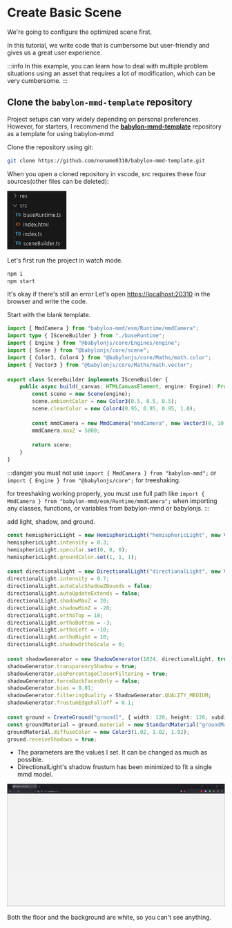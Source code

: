 # Create Basic Scene

We're going to configure the optimized scene first.

In this tutorial, we write code that is cumbersome but user-friendly and gives us a great user experience.

:::info
In this example, you can learn how to deal with multiple problem situations using an asset that requires a lot of modification, which can be very cumbersome.
:::

## Clone the `babylon-mmd-template` repository

Project setups can vary widely depending on personal preferences. However, for starters, I recommend the **[babylon-mmd-template](https://github.com/noname0310/babylon-mmd-template.git)** repository as a template for using babylon-mmd

Clone the repository using git:

```bash
git clone https://github.com/noname0310/babylon-mmd-template.git
```

When you open a cloned repository in vscode, src requires these four sources(other files can be deleted):

![vscode explorer files](image.png)

Let's first run the project in watch mode.

```bash
npm i
npm start
```

It's okay if there's still an error Let's open [https://localhost:20310](https://localhost:20310) in the browser and write the code.

Start with the blank template.

```typescript title="src/sceneBuilder.ts"
import { MmdCamera } from "babylon-mmd/esm/Runtime/mmdCamera";
import type { ISceneBuilder } from "./baseRuntime";
import { Engine } from "@babylonjs/core/Engines/engine";
import { Scene } from "@babylonjs/core/scene";
import { Color3, Color4 } from "@babylonjs/core/Maths/math.color";
import { Vector3 } from "@babylonjs/core/Maths/math.vector";

export class SceneBuilder implements ISceneBuilder {
    public async build(_canvas: HTMLCanvasElement, engine: Engine): Promise<Scene> {
        const scene = new Scene(engine);
        scene.ambientColor = new Color3(0.5, 0.5, 0.5);
        scene.clearColor = new Color4(0.95, 0.95, 0.95, 1.0);

        const mmdCamera = new MmdCamera("mmdCamera", new Vector3(0, 10, 0), scene);
        mmdCamera.maxZ = 5000;
        
        return scene;
    }
}
```

:::danger
you must not use `import { MmdCamera } from "babylon-mmd";` or `import { Engine } from "@babylonjs/core";` for treeshaking.

for treeshaking working properly, you must use full path like `import { MmdCamera } from "babylon-mmd/esm/Runtime/mmdCamera";` when importing any classes, functions, or variables from babylon-mmd or babylonjs.
:::

add light, shadow, and ground.

```typescript title="src/sceneBuilder.ts"
const hemisphericLight = new HemisphericLight("hemisphericLight", new Vector3(0, 1, 0), scene);
hemisphericLight.intensity = 0.3;
hemisphericLight.specular.set(0, 0, 0);
hemisphericLight.groundColor.set(1, 1, 1);

const directionalLight = new DirectionalLight("directionalLight", new Vector3(0.5, -1, 1), scene);
directionalLight.intensity = 0.7;
directionalLight.autoCalcShadowZBounds = false;
directionalLight.autoUpdateExtends = false;
directionalLight.shadowMaxZ = 20;
directionalLight.shadowMinZ = -20;
directionalLight.orthoTop = 18;
directionalLight.orthoBottom = -3;
directionalLight.orthoLeft = -10;
directionalLight.orthoRight = 10;
directionalLight.shadowOrthoScale = 0;

const shadowGenerator = new ShadowGenerator(1024, directionalLight, true);
shadowGenerator.transparencyShadow = true;
shadowGenerator.usePercentageCloserFiltering = true;
shadowGenerator.forceBackFacesOnly = false;
shadowGenerator.bias = 0.01;
shadowGenerator.filteringQuality = ShadowGenerator.QUALITY_MEDIUM;
shadowGenerator.frustumEdgeFalloff = 0.1;

const ground = CreateGround("ground1", { width: 120, height: 120, subdivisions: 2, updatable: false }, scene);
const groundMaterial = ground.material = new StandardMaterial("groundMaterial", scene);
groundMaterial.diffuseColor = new Color3(1.02, 1.02, 1.02);
ground.receiveShadows = true;
```

- The parameters are the values I set. It can be changed as much as possible.
- DirectionalLight's shadow frustum has been minimized to fit a single mmd model.

![result](image-1.png)

Both the floor and the background are white, so you can't see anything.
